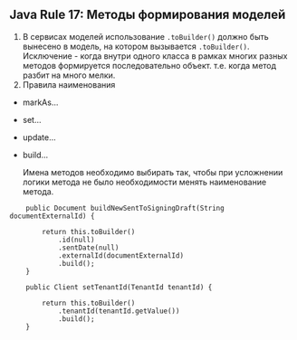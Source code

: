 ## Java Rule 17: Методы формирования моделей

1. В сервисах моделей использование `.toBuilder()` должно быть вынесено в модель, на котором вызывается `.toBuilder()`.
   Исключение - когда внутри одного класса в рамках многих разных методов формируется последовательно объект.
   т.е. когда метод разбит на много мелки.
2. Правила наименования
- markAs...
- set...
- update...
- build...


  Имена методов необходимо выбирать так, чтобы при усложнении логики метода не было необходимости менять наименование
  метода.

```
    public Document buildNewSentToSigningDraft(String documentExternalId) {

        return this.toBuilder()
            .id(null)
            .sentDate(null)
            .externalId(documentExternalId)
            .build();
    }
```
````
    public Client setTenantId(TenantId tenantId) {

        return this.toBuilder()
            .tenantId(tenantId.getValue())
            .build();
    }
````
